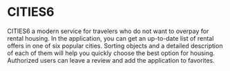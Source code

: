 # CITIES6
CITIES6 a modern service for travelers who do not want to overpay for rental housing. In the application, you can get an up-to-date list of rental offers in one of six popular cities. Sorting objects and a detailed description of each of them will help you quickly choose the best option for housing. Authorized users can leave a review and add the application to favorites.
